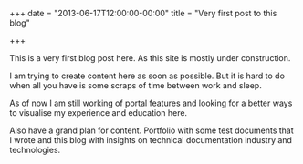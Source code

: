 +++
date = "2013-06-17T12:00:00-00:00"
title = "Very first post to this blog"

+++

This is a very first blog post here. As this site is mostly under construction.

I am trying to create content here as soon as possible. But it is hard to do when all you have is some scraps of time between work and sleep.

As of now I am still working of portal features and looking for a better ways to visualise my experience and education here.

Also have a grand plan for content. Portfolio with some test documents that I wrote and this blog with insights on technical documentation industry and technologies.
